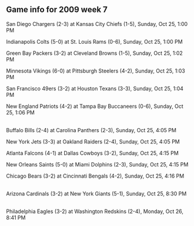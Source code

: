 ## Game info for 2009 week 7
San Diego Chargers (2-3) at Kansas City Chiefs (1-5), Sunday, Oct 25, 1:00 PM

Indianapolis Colts (5-0) at St. Louis Rams (0-6), Sunday, Oct 25, 1:00 PM

Green Bay Packers (3-2) at Cleveland Browns (1-5), Sunday, Oct 25, 1:02 PM

Minnesota Vikings (6-0) at Pittsburgh Steelers (4-2), Sunday, Oct 25, 1:03 PM

San Francisco 49ers (3-2) at Houston Texans (3-3), Sunday, Oct 25, 1:04 PM

New England Patriots (4-2) at Tampa Bay Buccaneers (0-6), Sunday, Oct 25, 1:06 PM

<br/>Buffalo Bills (2-4) at Carolina Panthers (2-3), Sunday, Oct 25, 4:05 PM

New York Jets (3-3) at Oakland Raiders (2-4), Sunday, Oct 25, 4:05 PM

Atlanta Falcons (4-1) at Dallas Cowboys (3-2), Sunday, Oct 25, 4:15 PM

New Orleans Saints (5-0) at Miami Dolphins (2-3), Sunday, Oct 25, 4:15 PM

Chicago Bears (3-2) at Cincinnati Bengals (4-2), Sunday, Oct 25, 4:16 PM

<br/>Arizona Cardinals (3-2) at New York Giants (5-1), Sunday, Oct 25, 8:30 PM

<br/>Philadelphia Eagles (3-2) at Washington Redskins (2-4), Monday, Oct 26, 8:41 PM

